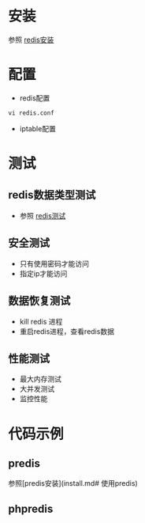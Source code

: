# 安装
参照 [redis安装](install.md)

# 配置
* redis配置

```shell
vi redis.conf
```

* iptable配置

# 测试

## redis数据类型测试
* 参照 [redis测试](test.md)

## 安全测试
* 只有使用密码才能访问
* 指定ip才能访问

## 数据恢复测试
* kill redis 进程
* 重启redis进程，查看redis数据

## 性能测试
* 最大内存测试
* 大并发测试
* 监控性能

# 代码示例

## predis

参照[predis安装](install.md# 使用predis)
## phpredis
